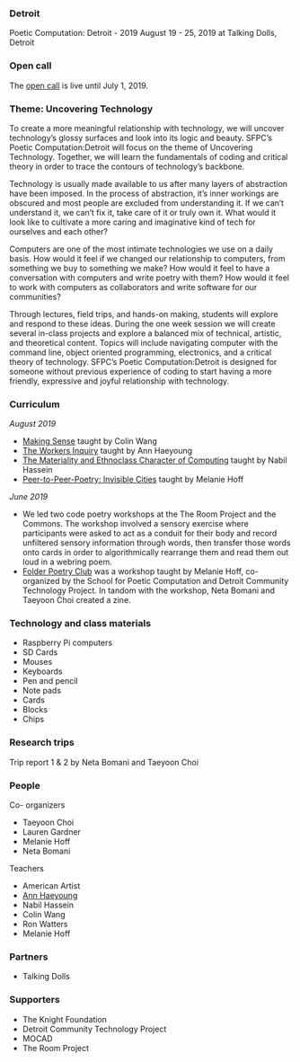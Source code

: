 ### Detroit

Poetic Computation: Detroit - 2019 
August 19 - 25, 2019 at Talking Dolls, Detroit 

### Open call

The [open call](http://sfpc.io/detroit) is live until July 1, 2019.

### Theme: Uncovering Technology 

To create a more meaningful relationship with technology, we will uncover technology’s glossy surfaces and look into its logic and beauty. SFPC’s Poetic Computation:Detroit will focus on the theme of Uncovering Technology. Together, we will learn the fundamentals of coding and critical theory in order to trace the contours of technology’s backbone. 

Technology is usually made available to us after many layers of abstraction have been imposed. In the process of abstraction, it’s inner workings are obscured and most people are excluded from understanding it. If we can’t understand it, we can’t fix it, take care of it or truly own it. What would it look like to cultivate a more caring and imaginative kind of tech for ourselves and each other?

Computers are one of the most intimate technologies we use on a daily basis. How would it feel if we changed our relationship to computers, from something we buy to something we make?  How would it feel to have a conversation with computers and write poetry with them? How would it feel to work with computers as collaborators and write software for our communities? 

Through lectures, field trips, and hands-on making, students will explore and respond to these ideas. During the one week session we will create several in-class projects and explore a balanced mix of technical, artistic, and theoretical content. Topics will include navigating computer with the command line, object oriented programming, electronics, and a critical theory of technology. SFPC’s Poetic Computation:Detroit is designed for someone without previous experience of coding to start having a more friendly, expressive and joyful relationship with technology. 

### Curriculum

_August 2019_
- [Making Sense](https://docs.google.com/document/d/1yhtziL1SciZRToZQ-hiuAiY7Fn-hAGo_YMhdUF-Itnk/edit) taught by Colin Wang
- [The Workers Inquiry](https://github.com/a-tbd/sfpc_detroit_2019) taught by Ann Haeyoung
- [The Materiality and Ethnoclass Character of Computing](https://github.com/nabilhassein/materiality-and-ethnoclass-character-of-computing/blob/master/README.md) taught by Nabil Hassein
- [Peer-to-Peer-Poetry: Invisible Cities](https://github.com/melaniehoff/Peer-to-Peer-Poetry) taught by Melanie Hoff

_June 2019_
- We led two code poetry workshops at the The Room Project and the Commons. The workshop involved a sensory exercise where participants were asked to act as a conduit for their body and record unfiltered sensory information through words, then transfer those words onto cards in order to algorithmically rearrange them and read them out loud in a webring poem. 
- [Folder Poetry Club](https://github.com/melaniehoff/folderpoetry) was a workshop taught by Melanie Hoff, co-organized by the School for Poetic Computation and Detroit Community Technology Project. In tandom with the workshop, Neta Bomani and Taeyoon Choi created a zine.

### Technology and class materials 

- Raspberry Pi computers 
- SD Cards
- Mouses 
- Keyboards 
- Pen and pencil
- Note pads 
- Cards
- Blocks 
- Chips 

### Research trips

Trip report 1 & 2 by Neta Bomani and Taeyoon Choi 

### People 

Co- organizers 

- Taeyoon Choi 
- Lauren Gardner
- Melanie Hoff
- Neta Bomani 

Teachers 

- American Artist 
- [Ann Haeyoung](https://github.com/a-tbd/sfpc_detroit_2019)
- Nabil Hassein 
- Colin Wang 
- Ron Watters 
- Melanie Hoff

### Partners 

- Talking Dolls 

### Supporters

- The Knight Foundation
- Detroit Community Technology Project 
- MOCAD
- The Room Project  
